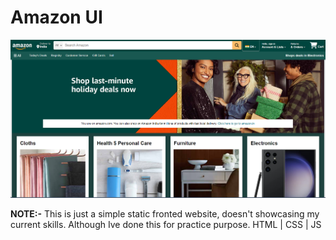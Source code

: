# Amazon UI

![cover](images/cover.png)

**NOTE:-** This is just a simple static fronted website, doesn't showcasing my current skills. Although Ive done this for practice purpose. 
HTML | CSS | JS
